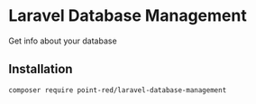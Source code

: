 # Laravel Database Management
Get info about your database

## Installation
```
composer require point-red/laravel-database-management
```

